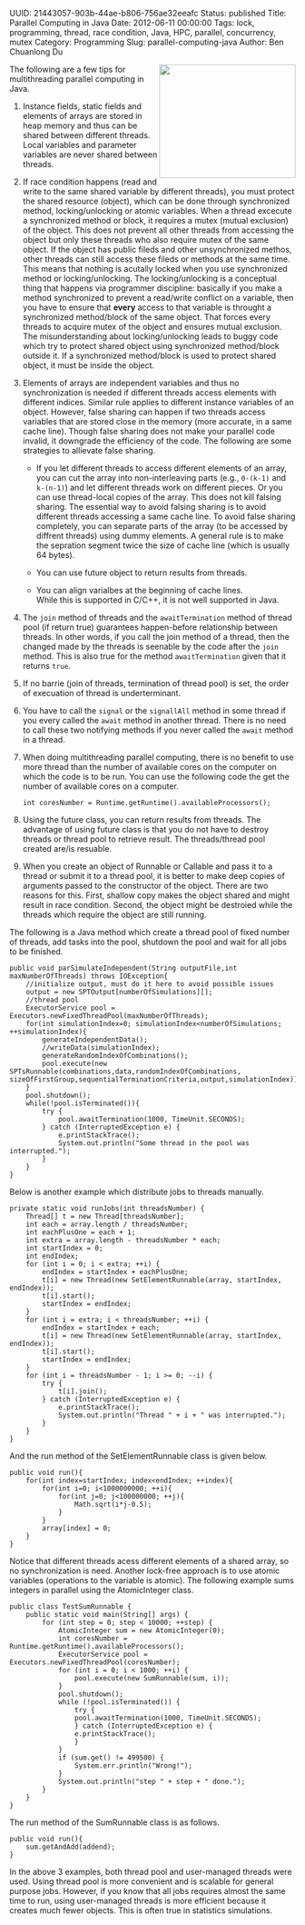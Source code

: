 UUID: 21443057-903b-44ae-b806-756ae32eeafc
Status: published
Title: Parallel Computing in Java
Date: 2012-06-11 00:00:00
Tags: lock, programming, thread, race condition, Java, HPC, parallel, concurrency, mutex
Category: Programming
Slug: parallel-computing-java
Author: Ben Chuanlong Du

<img src="http://dclong.github.io/media/java/multithreading.png" height="200" width="240" align="right"/>

The following are a few tips for multithreading parallel computing in Java.

1. Instance fields, static fields and elements of arrays are stored in heap
memory and thus can be shared between different threads. 
Local variables and parameter variables are never shared between threads.

2. If race condition happens (read and write to the same shared variable by 
different threads), 
you must protect the shared resource (object), which can be done through synchronized
method, locking/unlocking or atomic variables. 
When a thread excecute a synchronized method or block, 
it requires a mutex (mutual exclusion) of the object. 
This does not prevent all other threads from accessing the object 
but only these threads who also require mutex of the same object. 
If the object has public fileds and other unsynchronized methos,
other threads can still access these fileds or methods at the same time.
This means that nothing is acutally locked when you use synchronized method or locking/unlocking.
The locking/unlocking is a conceptual thing that happens via programmer discipline: 
basically if you make a method synchronized to prevent a read/write conflict on a variable, 
then you have to ensure that **every** access to that variable is throught a synchronized method/block of the same object. 
That forces every threads to acquire mutex of the object and ensures mutual exclusion. 
The misunderstanding about locking/unlocking leads to buggy code which try to protect shared
object using synchronized method/block outside it. 
If a synchronized method/block is used to protect shared object, 
it must be inside the object.

3. Elements of arrays are independent variables and thus no synchronization 
is needed if different threads access elements with different indices. 
Similar rule applies to different instance variables of an object.
However, false sharing can happen if two threads access variables that are 
stored close in the memory (more accurate, in a same cache line). 
Though false sharing does not make your parallel code invalid, 
it downgrade the efficiency of the code. 
The following are some strategies to allievate false sharing.
    - If you let different threads to access different elements of an array, 
    you can cut the array into non-interleaving parts 
    (e.g., `0-(k-1)` and `k-(n-1)`) and let different threads work on different pieces. 
    Or you can use thread-local copies of the array. 
    This does not kill falsing sharing. 
    The essential way to avoid falsing sharing is to avoid different threads accessing a same cache line. 
    To avoid false sharing completely, you can separate parts of the array (to be 
    accessed by diffrent threads) using dummy elements. 
    A general rule is to make the sepration segment twice the size of cache line 
    (which is usually 64 bytes).

    - You can use future object to return results from threads.

    - You can align varialbes at the beginning of cache lines.  
    While this is supported in C/C++, it is not well supported in Java.

4. The `join` method of threads and the `awaitTermination` method of thread pool (if return true)
guarantees happen-before relationship between threads. In other words, if you
call the join method of a thread, then the changed made by the threads is
seenable by the code after the `join` method. This is also true for the method 
`awaitTermination` given that it returns `true`. 

2. If no barrie (join of threads, termination of thread pool) is set, the order of execuation of thread is underterminant. 

4. You have to call the `signal` or the `signallAll` method in some thread if you every called
the `await` method in another thread. There is no need to call these two notifying methods
if you never called the `await` method in a thread. 

5. When doing multithreading parallel computing, there is no benefit to use
more thread than the number of available cores on the computer on which the
code is to be run. You can use the following code the get the number of available
cores on a computer.  

    `int coresNumber = Runtime.getRuntime().availableProcessors();`  

6. Using the future class, you can return results from threads. 
The advantage of using future class is that you do not have to
destroy threads or thread pool to retrieve result. 
The threads/thread pool created are/is resuable.  

7. When you create an object of Runnable or Callable and pass it to a thread or submit 
it to a thread pool, it is better to make deep copies of arguments passed to the 
constructor of the object. There are two reasons for this. First, shallow copy
makes the object shared and might result in race condition. Second, the object
might be destroied while the threads which require the object are still running. 

The following is a Java method which create a thread pool of fixed number of threads, 
add tasks into the pool, shutdown the pool and wait for all jobs to be finished.  

    public void parSimulateIndependent(String outputFile,int maxNumberOfThreads) throws IOException{
        //initialize output, must do it here to avoid possible issues
        output = new SPTOutput[numberOfSimulations][];
        //thread pool
        ExecutorService pool = Executors.newFixedThreadPool(maxNumberOfThreads);
        for(int simulationIndex=0; simulationIndex<numberOfSimulations; ++simulationIndex){
            generateIndependentData();
            //writeData(simulationIndex);
            generateRandomIndexOfCombinations();
            pool.execute(new SPTsRunnable(combinations,data,randomIndexOfCombinations, sizeOfFirstGroup,sequentialTerminationCriteria,output,simulationIndex));
        }
        pool.shutdown();
        while(!pool.isTerminated()){
            try {
                pool.awaitTermination(1000, TimeUnit.SECONDS);
            } catch (InterruptedException e) {
                e.printStackTrace();
                System.out.println("Some thread in the pool was interrupted.");
            }
        }
    }

Below is another example which distribute jobs to threads manually.

    private static void runJobs(int threadsNumber) {
        Thread[] t = new Thread[threadsNumber];
        int each = array.length / threadsNumber;
        int eachPlusOne = each + 1;
        int extra = array.length - threadsNumber * each;
        int startIndex = 0;
        int endIndex;
        for (int i = 0; i < extra; ++i) {
            endIndex = startIndex + eachPlusOne;
            t[i] = new Thread(new SetElementRunnable(array, startIndex, endIndex));
            t[i].start();
            startIndex = endIndex;
        }
        for (int i = extra; i < threadsNumber; ++i) {
            endIndex = startIndex + each;
            t[i] = new Thread(new SetElementRunnable(array, startIndex, endIndex));
            t[i].start();
            startIndex = endIndex;
        }
        for (int i = threadsNumber - 1; i >= 0; --i) {
            try {
                t[i].join();
            } catch (InterruptedException e) {
                e.printStackTrace();
                System.out.println("Thread " + i + " was interrupted.");
            }
        }
    }

And the run method of the SetElementRunnable class is given below.

    public void run(){
        for(int index=startIndex; index<endIndex; ++index){
            for(int i=0; i<1000000000; ++i){
                for(int j=0; j<100000000; ++j){
                    Math.sqrt(i*j-0.5);
                }
            }
            array[index] = 0;
        }
    }

Notice that different threads acess different elements of a shared array, 
so no synchronization is need. 
Another lock-free approach is to use atomic variables (operations to the variable is atomic). 
The following example sums integers in parallel using the AtomicInteger class.

    public class TestSumRunnable {
        public static void main(String[] args) {
            for (int step = 0; step < 10000; ++step) {
                AtomicInteger sum = new AtomicInteger(0);
                int coresNumber = Runtime.getRuntime().availableProcessors();
                ExecutorService pool = Executors.newFixedThreadPool(coresNumber);
                for (int i = 0; i < 1000; ++i) {
                    pool.execute(new SumRunnable(sum, i));
                }
                pool.shutdown();
                while (!pool.isTerminated()) {
                    try {
                    pool.awaitTermination(1000, TimeUnit.SECONDS);
                    } catch (InterruptedException e) {
                    e.printStackTrace();
                    }
                }
                if (sum.get() != 499500) {
                    System.err.println("Wrong!");
                }
                System.out.println("step " + step + " done.");
            }
        }
    }

The run method of the SumRunnable class is as follows.

    public void run(){
        sum.getAndAdd(addend);
    }

In the above 3 examples, both thread pool and user-managed threads were used. 
Using thread pool is more convenient and is scalable for general purpose jobs. 
However, if you know that all jobs requires almost the same time to run, using
user-managed threads is more efficient because it creates much fewer objects.
This is often true in statistics simulations. 
